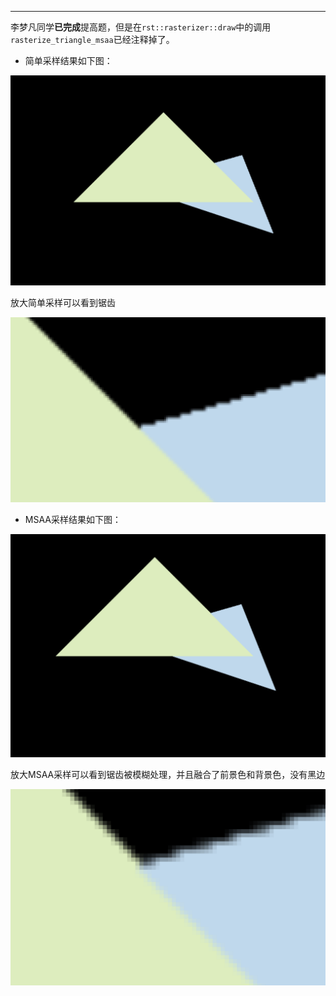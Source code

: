 ---

李梦凡同学**已完成**提高题，但是在`rst::rasterizer::draw`中的调用`rasterize_triangle_msaa`已经注释掉了。

- 简单采样结果如下图：

![](./images/simple_sample.png)

放大简单采样可以看到锯齿

![](./images/zoom_in_simple_sample.png)

- MSAA采样结果如下图：

![](./images/super_sample.png)

放大MSAA采样可以看到锯齿被模糊处理，并且融合了前景色和背景色，没有黑边

![](./images/zoom_in_super_sample.png)